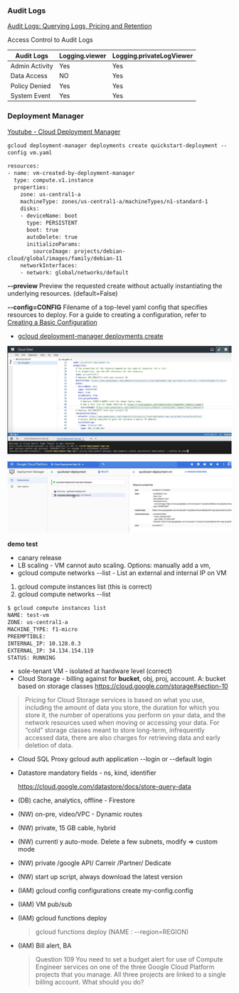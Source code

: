 ### Audit Logs

[Audit Logs: Querying Logs, Pricing and Retention](https://www.youtube.com/watch?v=dVBBKR3SgDQ&t=3s)

Access Control to Audit Logs

| Audit Logs     | Logging.viewer | Logging.privateLogViewer |
| -------------- | -------------- | ------------------------ |
| Admin Activity | Yes            | Yes                      |
| Data Access    | NO             | Yes                      |
| Policy Denied  | Yes            | Yes                      |
| System Event   | Yes            | Yes                      |

### Deployment Manager

[Youtube - Cloud Deployment Manager](https://www.youtube.com/watch?v=gEzlEg-XtsE)

```
gcloud deployment-manager deployments create quickstart-deployment --config vm.yaml
```

```
resources:
- name: vm-created-by-deployment-manager
  type: compute.v1.instance
  properties:
    zone: us-central1-a
    machineType: zones/us-central1-a/machineTypes/n1-standard-1
    disks:
    - deviceName: boot
      type: PERSISTENT
      boot: true
      autoDelete: true
      initializeParams:
        sourceImage: projects/debian-cloud/global/images/family/debian-11
    networkInterfaces:
    - network: global/networks/default
```

**--preview**
Preview the requested create without actually instantiating the underlying resources. (default=False)

**--config=CONFIG**
Filename of a top-level yaml config that specifies resources to deploy. For a guide to creating a configuration, refer to [Creating a Basic Configuration](https://cloud.google.com/deployment-manager/docs/configuration/create-basic-configuration)

- [gcloud deployment-manager deployments create](https://cloud.google.com/sdk/gcloud/reference/deployment-manager/deployments/create#--config)

![](images/deployment-m-1.png)

![](images/deployment-m-2.png)

**demo test**

- canary release
- LB scaling - VM cannot auto scaling. Options: manually add a vm,
- gcloud compute networks --list - List an external and internal IP on VM

1. gcloud compute instances list (this is correct)
2. gcloud compute networks --list

```
$ gcloud compute instances list
NAME: test-vm
ZONE: us-central1-a
MACHINE_TYPE: f1-micro
PREEMPTIBLE:
INTERNAL_IP: 10.128.0.3
EXTERNAL_IP: 34.134.154.119
STATUS: RUNNING
```

- sole-tenant VM - isolated at hardware level (correct)
- Cloud Storage - billing against for **bucket**, obj, proj, account.
  A: bucket based on storage classes
  https://cloud.google.com/storage#section-10

> Pricing for Cloud Storage services is based on what you use, including the amount of data you store, the duration for which you store it, the number of operations you perform on your data, and the network resources used when moving or accessing your data. For “cold” storage classes meant to store long-term, infrequently accessed data, there are also charges for retrieving data and early deletion of data.

- Cloud SQL Proxy gcloud auth application --login or --default login
- Datastore mandatory fields - ns, kind, identifier

  https://cloud.google.com/datastore/docs/store-query-data

- (DB) cache, analytics, offline - Firestore
- (NW) on-pre, video/VPC - Dynamic routes
- (NW) private, 15 GB cable, hybrid
- (NW) currentl y auto-mode. Delete a few subnets, modify => custom mode
- (NW) private /google API/ Carreir /Partner/ Dedicate
- (NW) start up script, always download the latest version
- (IAM) gcloud config configurations create my-config.config
- (IAM) VM pub/sub
- (IAM) gcloud functions deploy
  > gcloud functions deploy (NAME : --region=REGION)
- (IAM) Bill alert, BA
  > Question 109 You need to set a budget alert for use of Compute Engineer services on one of the three Google Cloud Platform projects that you manage. All three projects are linked to a single billing account. What should you do?
